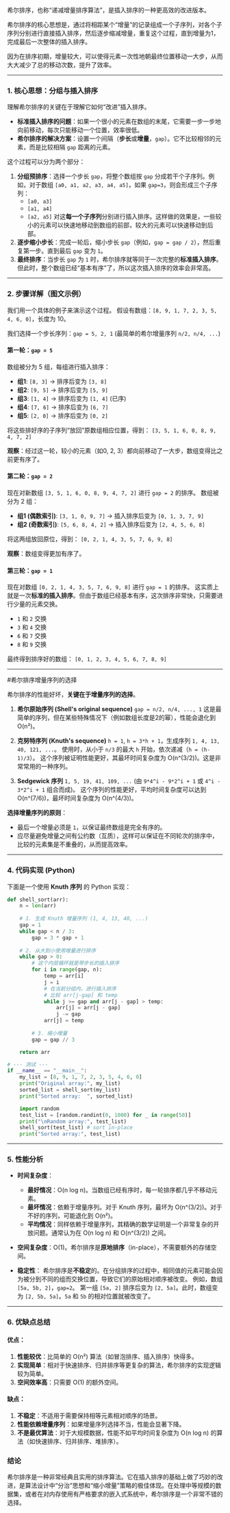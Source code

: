 希尔排序，也称“递减增量排序算法”，是插入排序的一种更高效的改进版本。

希尔排序的核心思想是，通过将相距某个“增量”的记录组成一个子序列，对各个子序列分别进行直接插入排序，然后逐步缩减增量，重复这个过程，直到增量为1，完成最后一次整体的插入排序。

因为在排序初期，增量较大，可以使得元素一次性地朝最终位置移动一大步，从而大大减少了总的移动次数，提升了效率。

---

### 1. 核心思想：分组与插入排序

理解希尔排序的关键在于理解它如何“改进”插入排序。

*   **标准插入排序的问题**：如果一个很小的元素在数组的末尾，它需要一步一步地向前移动，每次只能移动一个位置，效率很低。
*   **希尔排序的解决方案**：设置一个间隔（**步长**或**增量**，`gap`）。它不比较相邻的元素，而是比较相隔 `gap` 距离的元素。

这个过程可以分为两个部分：
1.  **分组预排序**：选择一个步长 `gap`，将整个数组按 `gap` 分成若干个子序列。例如，对于数组 `[a0, a1, a2, a3, a4, a5]`，如果 `gap=3`，则会形成三个子序列：
    *   `[a0, a3]`
    *   `[a1, a4]`
    *   `[a2, a5]`
    对这**每一个子序列**分别进行插入排序。这样做的效果是，一些较小的元素可以快速地移动到数组的前部，较大的元素可以快速移动到后部。
2.  **逐步缩小步长**：完成一轮后，缩小步长 `gap`（例如，`gap = gap / 2`），然后重复第一步。直到最后 `gap` 变为 `1`。
3.  **最终排序**：当步长 `gap` 为 `1` 时，希尔排序就等同于一次完整的**标准插入排序**。但此时，整个数组已经“基本有序”了，所以这次插入排序的效率会非常高。

---

### 2. 步骤详解（图文示例）

我们用一个具体的例子来演示这个过程。
假设有数组：`[8, 9, 1, 7, 2, 3, 5, 4, 6, 0]`，长度为 10。

我们选择一个步长序列：`gap = 5, 2, 1` (最简单的希尔增量序列 `n/2, n/4, ...`)

#### **第一轮：`gap = 5`**

数组被分为 5 组，每组进行插入排序：
*   **组1**: `[8, 3]` -> 排序后变为 `[3, 8]`
*   **组2**: `[9, 5]` -> 排序后变为 `[5, 9]`
*   **组3**: `[1, 4]` -> 排序后变为 `[1, 4]` (已序)
*   **组4**: `[7, 6]` -> 排序后变为 `[6, 7]`
*   **组5**: `[2, 0]` -> 排序后变为 `[0, 2]`

将这些排好序的子序列“放回”原数组相应位置，得到：
`[3, 5, 1, 6, 0, 8, 9, 4, 7, 2]`

**观察**：经过这一轮，较小的元素（如0, 2, 3）都向前移动了一大步，数组变得比之前更有序了。



#### **第二轮：`gap = 2`**

现在对新数组 `[3, 5, 1, 6, 0, 8, 9, 4, 7, 2]` 进行 `gap = 2` 的排序。
数组被分为 2 组：
*   **组1 (偶数索引)**: `[3, 1, 0, 9, 7]` -> 插入排序后变为 `[0, 1, 3, 7, 9]`
*   **组2 (奇数索引)**: `[5, 6, 8, 4, 2]` -> 插入排序后变为 `[2, 4, 5, 6, 8]`

将这两组放回原位，得到：
`[0, 2, 1, 4, 3, 5, 7, 6, 9, 8]`

**观察**：数组变得更加有序了。



#### **第三轮：`gap = 1`**

现在对数组 `[0, 2, 1, 4, 3, 5, 7, 6, 9, 8]` 进行 `gap = 1` 的排序。
这实质上就是一次**标准的插入排序**。但由于数组已经基本有序，这次排序非常快，只需要进行少量的元素交换。
*   `1` 和 `2` 交换
*   `3` 和 `4` 交换
*   `6` 和 `7` 交换
*   `8` 和 `9` 交换

最终得到排序好的数组：
`[0, 1, 2, 3, 4, 5, 6, 7, 8, 9]`

---

#希尔排序增量序列的选择

希尔排序的性能好坏，**关键在于增量序列的选择**。

1.  **希尔原始序列 (Shell's original sequence)**
    `gap = n/2, n/4, ..., 1`
    这是最简单的序列，但在某些特殊情况下（例如数组长度是2的幂），性能会退化到 O(n²)。

2.  **克努特序列 (Knuth's sequence)**
    `h = 1`, `h = 3*h + 1`，生成序列 `1, 4, 13, 40, 121, ...`。
    使用时，从小于 `n/3` 的最大 `h` 开始，依次递减（`h = (h-1)/3`）。
    这个序列被证明性能更好，其最坏时间复杂度为 O(n^(3/2))。这是非常常用的一种序列。

3.  **Sedgewick 序列**
    `1, 5, 19, 41, 109, ...` (由 `9*4^i - 9*2^i + 1` 或 `4^i - 3*2^i + 1` 组合而成)。
    这个序列的性能更好，平均时间复杂度可以达到 O(n^(7/6))，最坏时间复杂度为 O(n^(4/3))。

**选择增量序列的原则**：
*   最后一个增量必须是 `1`，以保证最终数组是完全有序的。
*   应尽量避免增量之间有公约数（互质），这样可以保证在不同轮次的排序中，比较的元素集是不重叠的，从而提高效率。

---

### 4. 代码实现 (Python)

下面是一个使用 **Knuth 序列** 的 Python 实现：

```python
def shell_sort(arr):
    n = len(arr)
    
    # 1. 生成 Knuth 增量序列 (1, 4, 13, 40, ...)
    gap = 1
    while gap < n / 3:
        gap = 3 * gap + 1
        
    # 2. 从大到小使用增量进行排序
    while gap > 0:
        # 这个内层循环就是带步长的插入排序
        for i in range(gap, n):
            temp = arr[i]
            j = i
            # 在当前分组内，进行插入排序
            # 比较 arr[j-gap] 和 temp
            while j >= gap and arr[j - gap] > temp:
                arr[j] = arr[j - gap]
                j -= gap
            arr[j] = temp
            
        # 3. 缩小增量
        gap = gap // 3

    return arr

# --- 测试 ---
if __name__ == "__main__":
    my_list = [8, 9, 1, 7, 2, 3, 5, 4, 6, 0]
    print("Original array:", my_list)
    sorted_list = shell_sort(my_list)
    print("Sorted array:  ", sorted_list)

    import random
    test_list = [random.randint(0, 1000) for _ in range(50)]
    print("\nRandom array:", test_list)
    shell_sort(test_list) # sort in-place
    print("Sorted array:", test_list)
```

---

### 5. 性能分析

*   **时间复杂度**：
    *   **最好情况**：O(n log n)。当数组已经有序时，每一轮排序都几乎不移动元素。
    *   **最坏情况**：依赖于增量序列。对于 Knuth 序列，最坏为 O(n^(3/2))。对于不好的序列，可能退化到 O(n²)。
    *   **平均情况**：同样依赖于增量序列，其精确的数学证明是一个非常复杂的开放问题。通常认为在 O(n log n) 和 O(n^(3/2)) 之间。

*   **空间复杂度**：O(1)。希尔排序是**原地排序**（in-place），不需要额外的存储空间。

*   **稳定性**：
    希尔排序是**不稳定**的。在分组排序的过程中，相同值的元素可能会因为被分到不同的组而交换位置，导致它们的原始相对顺序被改变。
    例如，数组 `[5a, 5b, 2]`，`gap=2`。
    第一组 `[5a, 2]` 排序后变为 `[2, 5a]`。此时，数组变为 `[2, 5b, 5a]`。`5a` 和 `5b` 的相对位置就被改变了。

---

### 6. 优缺点总结

#### **优点**：

1.  **性能较优**：比简单的 O(n²) 算法（如冒泡排序、插入排序）快得多。
2.  **实现简单**：相对于快速排序、归并排序等更复杂的算法，希尔排序的实现逻辑较为简单。
3.  **空间效率高**：只需要 O(1) 的额外空间。

#### **缺点**：

1.  **不稳定**：不适用于需要保持相等元素相对顺序的场景。
2.  **性能依赖增量序列**：如果增量序列选择不当，性能会显著下降。
3.  **不是最优算法**：对于大规模数据，性能不如平均时间复杂度为 O(n log n) 的算法（如快速排序、归并排序、堆排序）。

### 结论

希尔排序是一种非常经典且实用的排序算法。它在插入排序的基础上做了巧妙的改进，是算法设计中“分治”思想和“缩小增量”策略的极佳体现。在处理中等规模的数据集，或者在对内存使用有严格要求的嵌入式系统中，希尔排序是一个非常不错的选择。